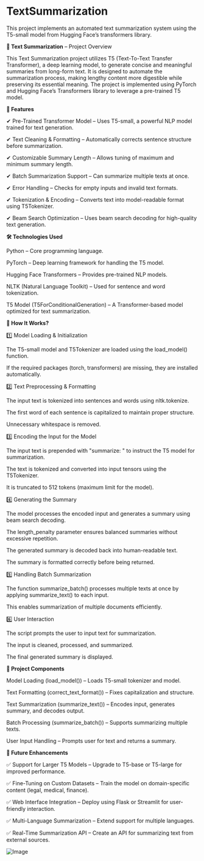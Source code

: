 # TextSummarization

This project implements an automated text summarization system using the T5-small model from Hugging Face’s transformers library.

**📄 Text Summarization** – Project Overview

This Text Summarization project utilizes T5 (Text-To-Text Transfer Transformer), a deep learning model, to generate concise and meaningful summaries from long-form text. It is designed to automate the summarization process, making lengthy content more digestible while preserving its essential meaning. The project is implemented using PyTorch and Hugging Face’s Transformers library to leverage a pre-trained T5 model.

**🌟 Features**

✔ Pre-Trained Transformer Model – Uses T5-small, a powerful NLP model trained for text generation.

✔ Text Cleaning & Formatting – Automatically corrects sentence structure before summarization.

✔ Customizable Summary Length – Allows tuning of maximum and minimum summary length.

✔ Batch Summarization Support – Can summarize multiple texts at once.

✔ Error Handling – Checks for empty inputs and invalid text formats.

✔ Tokenization & Encoding – Converts text into model-readable format using T5Tokenizer.

✔ Beam Search Optimization – Uses beam search decoding for high-quality text generation.

**🛠️ Technologies Used**

Python – Core programming language.

PyTorch – Deep learning framework for handling the T5 model.

Hugging Face Transformers – Provides pre-trained NLP models.

NLTK (Natural Language Toolkit) – Used for sentence and word tokenization.

T5 Model (T5ForConditionalGeneration) – A Transformer-based model optimized for text summarization.

**🚀 How It Works?**

1️⃣ Model Loading & Initialization

The T5-small model and T5Tokenizer are loaded using the load_model() function.

If the required packages (torch, transformers) are missing, they are installed automatically.

2️⃣ Text Preprocessing & Formatting

The input text is tokenized into sentences and words using nltk.tokenize.

The first word of each sentence is capitalized to maintain proper structure.

Unnecessary whitespace is removed.

3️⃣ Encoding the Input for the Model

The input text is prepended with "summarize: " to instruct the T5 model for summarization.

The text is tokenized and converted into input tensors using the T5Tokenizer.

It is truncated to 512 tokens (maximum limit for the model).

4️⃣ Generating the Summary

The model processes the encoded input and generates a summary using beam search decoding.

The length_penalty parameter ensures balanced summaries without excessive repetition.

The generated summary is decoded back into human-readable text.

The summary is formatted correctly before being returned.

5️⃣ Handling Batch Summarization

The function summarize_batch() processes multiple texts at once by applying summarize_text() to each input.

This enables summarization of multiple documents efficiently.

6️⃣ User Interaction

The script prompts the user to input text for summarization.

The input is cleaned, processed, and summarized.

The final generated summary is displayed.

**📂 Project Components**

Model Loading (load_model()) – Loads T5-small tokenizer and model.

Text Formatting (correct_text_format()) – Fixes capitalization and structure.

Text Summarization (summarize_text()) – Encodes input, generates summary, and decodes output.

Batch Processing (summarize_batch()) – Supports summarizing multiple texts.

User Input Handling – Prompts user for text and returns a summary.

**📌 Future Enhancements**

✅ Support for Larger T5 Models – Upgrade to T5-base or T5-large for improved performance.

✅ Fine-Tuning on Custom Datasets – Train the model on domain-specific content (legal, medical, finance).

✅ Web Interface Integration – Deploy using Flask or Streamlit for user-friendly interaction.

✅ Multi-Language Summarization – Extend support for multiple languages.

✅ Real-Time Summarization API – Create an API for summarizing text from external sources.

![Image](https://github.com/user-attachments/assets/b9c05be0-4feb-402d-923a-afa0cee47b5e)
